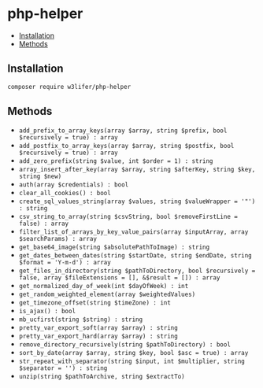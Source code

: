 # php-helper

- [Installation](#installation)
- [Methods](#methods)

## Installation

``` sh
composer require w3lifer/php-helper
```

## Methods

- `add_prefix_to_array_keys(array $array, string $prefix, bool $recursively = true) : array`
- `add_postfix_to_array_keys(array $array, string $postfix, bool $recursively = true) : array`
- `add_zero_prefix(string $value, int $order = 1) : string`
- `array_insert_after_key(array $array, string $afterKey, string $key, string $new)`
- `auth(array $credentials) : bool`
- `clear_all_cookies() : bool`
- `create_sql_values_string(array $values, string $valueWrapper = '"') : string`
- `csv_string_to_array(string $csvString, bool $removeFirstLine = false) : array`
- `filter_list_of_arrays_by_key_value_pairs(array $inputArray, array $searchParams) : array`
- `get_base64_image(string $absolutePathToImage) : string`
- `get_dates_between_dates(string $startDate, string $endDate, string $format = 'Y-m-d') : array`
- `get_files_in_directory(string $pathToDirectory, bool $recursively = false, array $fileExtensions = [], &$result = []) : array`
- `get_normalized_day_of_week(int $dayOfWeek) : int`
- `get_random_weighted_element(array $weightedValues)`
- `get_timezone_offset(string $timeZone) : int`
- `is_ajax() : bool`
- `mb_ucfirst(string $string) : string`
- `pretty_var_export_soft(array $array) : string`
- `pretty_var_export_hard(array $array) : string`
- `remove_directory_recursively(string $pathToDirectory) : bool`
- `sort_by_date(array $array, string $key, bool $asc = true) : array`
- `str_repeat_with_separator(string $input, int $multiplier, string $separator = '') : string`
- `unzip(string $pathToArchive, string $extractTo)`
